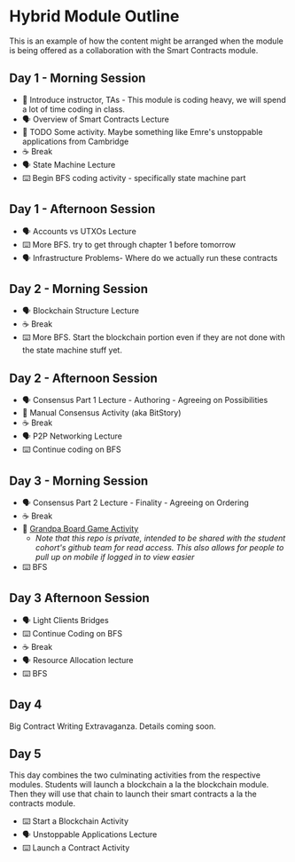 # Hybrid Module Outline

This is an example of how the content might be arranged when the module is being offered as a collaboration with the Smart Contracts module.

## Day 1 - Morning Session

- 📛 Introduce instructor, TAs - This module is coding heavy, we will spend a lot of time coding in class.
- 🗣️ Overview of Smart Contracts Lecture
- 🚧 TODO Some activity. Maybe something like Emre's unstoppable applications from Cambridge
- ☕ Break
- 🗣️ State Machine Lecture
- ⌨️ Begin BFS coding activity - specifically state machine part

## Day 1 - Afternoon Session
- 🗣️ Accounts vs UTXOs Lecture
- ⌨️ More BFS. try to get through chapter 1 before tomorrow
- 🗣️ Infrastructure Problems- Where do we actually run these contracts



## Day 2 - Morning Session
- 🗣️ Blockchain Structure Lecture
- ☕ Break
- ⌨️ More BFS. Start the blockchain portion even if they are not done with the state machine stuff yet.

## Day 2 - Afternoon Session

- 🗣️ Consensus Part 1 Lecture - Authoring - Agreeing on Possibilities
- 🎲 Manual Consensus Activity (aka BitStory)
- ☕ Break
- 🗣️ P2P Networking Lecture
- ⌨️ Continue coding on BFS

## Day 3 - Morning Session
- 🗣️ Consensus Part 2 Lecture - Finality - Agreeing on Ordering
- ☕ Break
- 🎲 [Grandpa Board Game Activity](https://github.com/Polkadot-Blockchain-Academy/pba-grandpa-board-game) <!-- markdown-link-check-disable-line -->
  - _Note that this repo is private, intended to be shared with the student cohort's github team for read access._
    _This also allows for people to pull up on mobile if logged in to view easier_
- ⌨️ BFS

## Day 3 Afternoon Session

- 🗣️ Light Clients Bridges
- ⌨️ Continue Coding on BFS
- ☕ Break
- 🗣️ Resource Allocation lecture
- ⌨️ BFS

## Day 4

Big Contract Writing Extravaganza. Details coming soon.

## Day 5
This day combines the two culminating activities from the respective modules.
Students will launch a blockchain a la the blockchain module.
Then they will use that chain to launch their smart contracts a la the contracts module.

- ⌨️ Start a Blockchain Activity
- 🗣️ Unstoppable Applications Lecture
- ⌨️ Launch a Contract Activity



